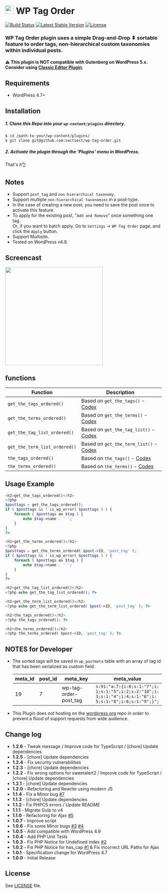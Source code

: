 # <img src="https://github-sect.s3-ap-northeast-1.amazonaws.com/logo.svg" width="28" height="auto"> WP Tag Order

[![Build Status](https://travis-ci.org/sectsect/wp-tag-order.svg?branch=master)](https://travis-ci.org/sectsect/wp-tag-order) [![Latest Stable Version](https://poser.pugx.org/sectsect/wp-tag-order/v/stable)](https://packagist.org/packages/sectsect/wp-tag-order) [![License](https://poser.pugx.org/sectsect/wp-tag-order/license)](https://packagist.org/packages/sectsect/wp-tag-order)

### WP Tag Order plugin uses a simple Drag-and-Drop ⬍ sortable feature to order tags, non-hierarchical custom taxonomies within individual posts.

#### :warning: This plugin is NOT compatible with Gutenberg on WordPress 5.x. Consider using [Classic Editor Plugin](https://wordpress.org/plugins/classic-editor/).

## Requirements

- WordPress 4.7+

## Installation

##### 1. Clone this Repo into your `wp-content/plugins` directory.
```sh
$ cd /path-to-your/wp-content/plugins/
$ git clone git@github.com:sectsect/wp-tag-order.git
```

##### 2. Activate the plugin through the 'Plugins' menu in WordPress.<br>
That's it:ok_hand:

## Notes

* Support `post_tag` and `non-hierarchical taxonomy`.
* Support multiple `non-hierarchical taxonomies` in a post-type.
* In the case of creating a new post, you need to save the post once to activate this feature.
* To apply for the existing post, "`Add and Remove`" once something one tag.  
Or, if you want to batch apply, Go to `Settings` -> `WP Tag Order` page, and click the `Apply` button.
* Support Multisite.
* Tested on WordPress v4.9.

## Screencast

 <img src="https://github-sect.s3-ap-northeast-1.amazonaws.com/wp-tag-order/wp-tag-order.gif" width="314" height="auto">

## functions

| Function | Description |
| ------ | ----------- |
| `get_the_tags_ordered()`  | Based on `get_the_tags()` - [Codex](https://codex.wordpress.org/Function_Reference/get_the_tags)  |
| `get_the_terms_ordered()` | Based on `get_the_terms()` - [Codex](https://developer.wordpress.org/reference/functions/get_the_terms/)  |
| `get_the_tag_list_ordered()` | Based on `get_the_tag_list()` - [Codex](https://codex.wordpress.org/Function_Reference/get_the_tag_list)  |
| `get_the_term_list_ordered()` | Based on `get_the_term_list()` - [Codex](https://codex.wordpress.org/Function_Reference/get_the_term_list)  |
| `the_tags_ordered()` | Based on `the_tags()` - [Codex](https://codex.wordpress.org/Function_Reference/the_tags)  |
| `the_terms_ordered()` | Based on `the_terms()` - [Codex](https://codex.wordpress.org/Function_Reference/the_terms)  |

## Usage Example

``` php
<h2>get_the_tags_ordered()</h2>
<?php
$posttags = get_the_tags_ordered();
if ( $posttags && ! is_wp_error( $posttags ) ) {
    foreach ( $posttags as $tag ) {
        echo $tag->name . ' ';
    }
}
?>

<h2>get_the_terms_ordered()</h2>
<?php
$posttags = get_the_terms_ordered( $post->ID, 'post_tag' );
if ( $posttags && ! is_wp_error( $posttags ) ) {
    foreach ( $posttags as $tag ) {
        echo $tag->name . ' ';
    }
}
?>

<h2>get_the_tag_list_ordered()</h2>
<?php echo get_the_tag_list_ordered(); ?>

<h2>get_the_term_list_ordered()</h2>
<?php echo get_the_term_list_ordered( $post->ID, 'post_tag' ); ?>

<h2>the_tags_ordered()</h2>
<?php the_tags_ordered(); ?>

<h2>the_terms_ordered()</h2>
<?php the_terms_ordered( $post->ID, 'post_tag' ); ?>
```

## NOTES for Developer

* The sorted tags will be saved in `wp_postmeta` table with an array of tag id that has been serialized as custom field.

  <table>
  <thead>
  <tr>
  <th>meta_id</th>
  <th>post_id</th>
  <th>meta_key</th>
  <th>meta_value</th>
  </tr>
  </thead>
  <tbody>
  <tr>
  <td>19</td>
  <td>7</td>
  <td>wp-tag-order-post_tag</td>
  <td><code style="word-break: break-all;">s:91:"a:7:{i:0;s:1:"7";i:1;s:1:"5";i:2;s:2:"10";i:3;s:1:"4";i:4;s:1:"6";i:5;s:1:"8";i:6;s:1:"9";}";</code></td>
  </tr></tbody></table>

* This Plugin does not hosting on the [wordpress.org](https://wordpress.org/) repo in order to prevent a flood of support requests from wide audience.

## Change log  
 * **1.2.6** - Tweak message / Improve code for TypeScript / [chore] Update dependencies
 * **1.2.5** - [chore] Update dependencies
 * **1.2.4** - Fix security vulnerabilities
 * **1.2.3** - [chore] Update dependencies
 * **1.2.2** - Fix wrong options for sweetalert2 / Improve code for TypeScript / [chore] Update dependencies
 * **1.2.1** - [chore] Update dependencies
 * **1.2.0** - Refactoring and Rewrite using modern JS
 * **1.1.4** - Fix a Minor bug [#7](https://github.com/sectsect/wp-tag-order/issues/7)
 * **1.1.3** - [chore] Update dependencies
 * **1.1.2** - Fix PHPCS errors / Update README
 * **1.1.1** - Migrate Gulp to v4
 * **1.1.0** - Refactoring for Ajax [#5](https://github.com/sectsect/wp-tag-order/issues/5)
 * **1.0.7** - Improve script
 * **1.0.6** - Fix some Minor bugs [#3](https://github.com/sectsect/wp-tag-order/issues/3) [#4](https://github.com/sectsect/wp-tag-order/issues/4)
 * **1.0.5** - Add compatible with WordPress 4.9
 * **1.0.4** - Add PHP Unit Tests
 * **1.0.3** - Fix PHP Notice for Undefined index [#2](https://github.com/sectsect/wp-tag-order/issues/2)
 * **1.0.2** - Fix PHP Notice for has_cap [#1](https://github.com/sectsect/wp-tag-order/issues/1) & Fix incorrect URL Paths for Ajax
 * **1.0.1** - Specification change for WordPress 4.7
 * **1.0.0** - Initial Release

## License

See [LICENSE](https://github.com/sectsect/wp-tag-order/blob/master/LICENSE) file.
